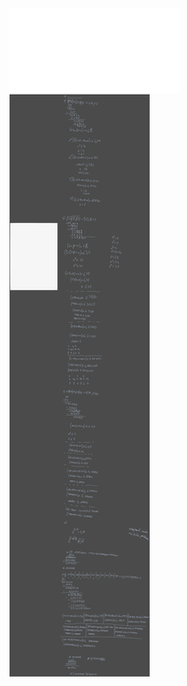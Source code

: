 ![](/Notatki/Semestr%203/Architektura%20komputerów%201/Ćwiczenia/Ćwiczenia%207/lista7.pdf)
![](/Notatki/Semestr%203/Architektura%20komputerów%201/Ćwiczenia/Ćwiczenia%207/Drawing%202024-01-08%2020.14.48.excalidraw.svg)
